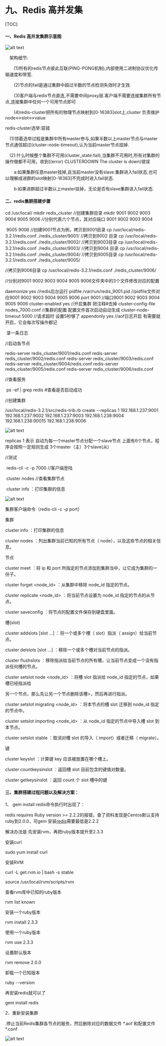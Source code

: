 # 九、Redis 高并发集

[TOC]



#### 一、Redis 高并发集群示意图

![alt text](assets/6F4D363ECAF1.jpeg)







　架构细节:

　　(1)所有的redis节点彼此互联(PING-PONG机制),内部使用二进制协议优化传输速度和带宽.

　　(2)节点的fail是通过集群中超过半数的节点检测失效时才生效.

　　(3)客户端与redis节点直连,不需要中间proxy层.客户端不需要连接集群所有节点,连接集群中任何一个可用节点即可

　　(4)redis-cluster把所有的物理节点映射到[0-16383]slot上,cluster 负责维护node<->slot<->value



redis-cluster选举:容错

　(1)领着选举过程是集群中所有master参与,如果半数以上master节点与master节点通信超过(cluster-node-timeout),认为当前master节点挂掉.

　(2):什么时候整个集群不可用(cluster_state:fail),当集群不可用时,所有对集群的操作做都不可用，收到((error) CLUSTERDOWN The cluster is down)错误

​    　　a:如果集群任意master挂掉,且当前master没有slave.集群进入fail状态,也可以理解成进群的slot映射[0-16383]不完成时进入fail状态.

​    　　b:如果进群超过半数以上master挂掉，无论是否有slave集群进入fail状态.



#### 二、redis集群搭建步骤

  cd /usr/local/   mkdir redis_cluster  //创建集群目录   mkdir 9001 9002 9003 9004 9005 9006 //分别代表六个节点，其对应端口 9001 9002 9003 9004                                   

​                                                                 9005 9006   //创建9001节点为例，拷贝到9001目录  cp /usr/local/redis-3.2.1/redis.conf  ./redis_cluster/9001/     //拷贝到9002 目录  cp /usr/local/redis-3.2.1/redis.conf  ./redis_cluster/9002/     //拷贝到9003目录  cp /usr/local/redis-3.2.1/redis.conf  ./redis_cluster/9003/     //拷贝到9004 目录  cp /usr/local/redis-3.2.1/redis.conf  ./redis_cluster/9004/     //拷贝到9005目录  cp /usr/local/redis-3.2.1/redis.conf  ./redis_cluster/9005/   

 //拷贝到9006目录  cp /usr/local/redis-3.2.1/redis.conf  ./redis_cluster/9006/   



 //分别对9001 9002 9003 9004 9005 9006文件夹中的3个文件修改对应的配置

daemonize    yes                          //redis后台运行 pidfile  /var/run/redis_9001.pid          //pidfile文件对应9001 9002 9003 9004 9005 9006 port  9001                                //端口9001 9002 9003 9004 9005 9006 cluster-enabled  yes                      //开启集群  把注释#去掉 cluster-config-file  nodes_7000.conf      //集群的配置  配置文件首次启动自动生成  cluster-node-timeout  5000                //请求超时  设置5秒够了 appendonly  yes                           //aof日志开启  有需要就开启，它会每次写操作都记          

​                                                              录一条日志



 //启动各节点

redis-server  redis_cluster/9001/redis.conf redis-server  redis_cluster/9002/redis.conf redis-server  redis_cluster/9003/redis.conf redis-server  redis_cluster/9004/redis.conf redis-server  redis_cluster/9005/redis.conf redis-server  redis_cluster/9006/redis.conf



 //查看服务

​     ps -ef | grep redis   #查看是否启动成功

  

  //创建集群

 /usr/local/redis-3.2.1/src/redis-trib.rb  create  --replicas  1  192.168.1.237:9001 192.168.1.237:9002  192.168.1.237:9003 192.168.1.238:9004 192.168.1.238:90015 192.168.1.238:9006

![alt text](assets/clipboard11.png)

replicas  1  表示 自动为每一个master节点分配一个slave节点    上面有6个节点，程序会按照一定规则生成 3个master（主）3个slave(从)



//测试

​    redis-cli -c -p 7000 //客户端登陆

​     cluster nodes //查看集群节点

​    cluster info ：打印集群的信息

![alt text](assets/clipboard12.png)



集群客户端命令（redis-cli -c -p port）

集群

cluster info ：打印集群的信息

cluster nodes ：列出集群当前已知的所有节点（ node），以及这些节点的相关信息。

节点

cluster meet <ip> <port> ：将 ip 和 port 所指定的节点添加到集群当中，让它成为集群的一份子。

cluster forget <node_id> ：从集群中移除 node_id 指定的节点。

cluster replicate <node_id> ：将当前节点设置为 node_id 指定的节点的从节点。

cluster saveconfig ：将节点的配置文件保存到硬盘里面。

槽(slot)

cluster addslots <slot> [slot ...] ：将一个或多个槽（ slot）指派（ assign）给当前节点。

cluster delslots <slot> [slot ...] ：移除一个或多个槽对当前节点的指派。

cluster flushslots ：移除指派给当前节点的所有槽，让当前节点变成一个没有指派任何槽的节点。

cluster setslot <slot> node <node_id> ：将槽 slot 指派给 node_id 指定的节点，如果槽已经指派给

另一个节点，那么先让另一个节点删除该槽>，然后再进行指派。

cluster setslot <slot> migrating <node_id> ：将本节点的槽 slot 迁移到 node_id 指定的节点中。

cluster setslot <slot> importing <node_id> ：从 node_id 指定的节点中导入槽 slot 到本节点。

cluster setslot <slot> stable ：取消对槽 slot 的导入（ import）或者迁移（ migrate）。

键

cluster keyslot <key> ：计算键 key 应该被放置在哪个槽上。

cluster countkeysinslot <slot> ：返回槽 slot 目前包含的键值对数量。

cluster getkeysinslot <slot> <count> ：返回 count 个 slot 槽中的键  



#### 三、集群搭建过程问题以及解决方案：

1、 gem install redis命令执行时出现了：

 redis requires Ruby version >= 2.2.2的报错，查了资料发现是Centos默认支持ruby到2.0.0，可gem 安装[redis](http://lib.csdn.net/base/redis)需要最低是2.2.2

解决办法是 先安装rvm，再把ruby版本提升至2.3.3

安装curl

sudo yum install curl

 安装RVM

curl -L get.rvm.io | bash -s stable 



source /usr/local/rvm/scripts/rvm

查看rvm库中已知的ruby版本

rvm list known

 安装一个ruby版本

rvm install 2.3.3

使用一个ruby版本

rvm use 2.3.3

设置默认版本

rvm remove 2.0.0

卸载一个已知版本

ruby --version

 再安装redis就可以了

gem install redis



2、重新安装集群

.停止当前Redis集群各节点的服务，然后删除对应的数据文件 *.aof 和配置文件 *.conf

![alt text](assets/8f717cb9b86713.png)











